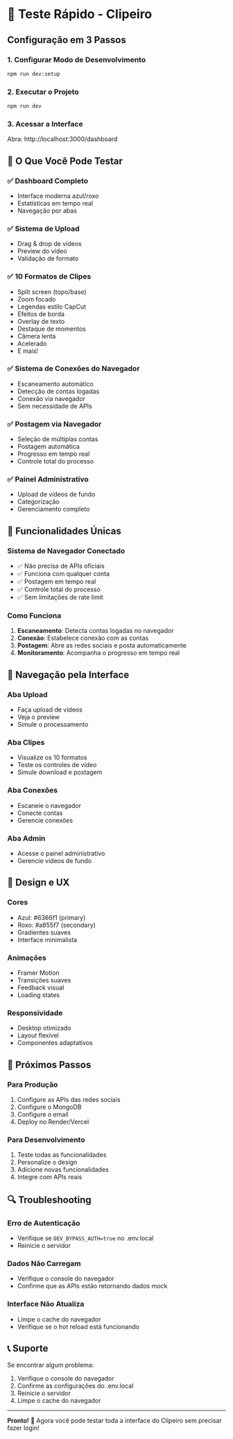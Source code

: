 # 🚀 Teste Rápido - Clipeiro

## Configuração em 3 Passos

### 1. Configurar Modo de Desenvolvimento
```bash
npm run dev:setup
```

### 2. Executar o Projeto
```bash
npm run dev
```

### 3. Acessar a Interface
Abra: http://localhost:3000/dashboard

## 🎯 O Que Você Pode Testar

### ✅ **Dashboard Completo**
- Interface moderna azul/roxo
- Estatísticas em tempo real
- Navegação por abas

### ✅ **Sistema de Upload**
- Drag & drop de vídeos
- Preview do vídeo
- Validação de formato

### ✅ **10 Formatos de Clipes**
- Split screen (topo/base)
- Zoom focado
- Legendas estilo CapCut
- Efeitos de borda
- Overlay de texto
- Destaque de momentos
- Câmera lenta
- Acelerado
- E mais!

### ✅ **Sistema de Conexões do Navegador**
- Escaneamento automático
- Detecção de contas logadas
- Conexão via navegador
- Sem necessidade de APIs

### ✅ **Postagem via Navegador**
- Seleção de múltiplas contas
- Postagem automática
- Progresso em tempo real
- Controle total do processo

### ✅ **Painel Administrativo**
- Upload de vídeos de fundo
- Categorização
- Gerenciamento completo

## 🔧 Funcionalidades Únicas

### **Sistema de Navegador Conectado**
- ✅ Não precisa de APIs oficiais
- ✅ Funciona com qualquer conta
- ✅ Postagem em tempo real
- ✅ Controle total do processo
- ✅ Sem limitações de rate limit

### **Como Funciona**
1. **Escaneamento**: Detecta contas logadas no navegador
2. **Conexão**: Estabelece conexão com as contas
3. **Postagem**: Abre as redes sociais e posta automaticamente
4. **Monitoramento**: Acompanha o progresso em tempo real

## 📱 Navegação pela Interface

### **Aba Upload**
- Faça upload de vídeos
- Veja o preview
- Simule o processamento

### **Aba Clipes**
- Visualize os 10 formatos
- Teste os controles de vídeo
- Simule download e postagem

### **Aba Conexões**
- Escaneie o navegador
- Conecte contas
- Gerencie conexões

### **Aba Admin**
- Acesse o painel administrativo
- Gerencie vídeos de fundo

## 🎨 Design e UX

### **Cores**
- Azul: #6366f1 (primary)
- Roxo: #a855f7 (secondary)
- Gradientes suaves
- Interface minimalista

### **Animações**
- Framer Motion
- Transições suaves
- Feedback visual
- Loading states

### **Responsividade**
- Desktop otimizado
- Layout flexível
- Componentes adaptativos

## 🚀 Próximos Passos

### **Para Produção**
1. Configure as APIs das redes sociais
2. Configure o MongoDB
3. Configure o email
4. Deploy no Render/Vercel

### **Para Desenvolvimento**
1. Teste todas as funcionalidades
2. Personalize o design
3. Adicione novas funcionalidades
4. Integre com APIs reais

## 🔍 Troubleshooting

### **Erro de Autenticação**
- Verifique se `DEV_BYPASS_AUTH=true` no .env.local
- Reinicie o servidor

### **Dados Não Carregam**
- Verifique o console do navegador
- Confirme que as APIs estão retornando dados mock

### **Interface Não Atualiza**
- Limpe o cache do navegador
- Verifique se o hot reload está funcionando

## 📞 Suporte

Se encontrar algum problema:
1. Verifique o console do navegador
2. Confirme as configurações do .env.local
3. Reinicie o servidor
4. Limpe o cache do navegador

---

**Pronto!** 🎉 Agora você pode testar toda a interface do Clipeiro sem precisar fazer login!

